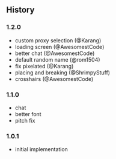## History

### 1.2.0

* custom proxy selection (@Karang)
* loading screen (@AwesomestCode)
* better chat (@AwesomestCode)
* default random name (@rom1504)
* fix pixelated (@Karang)
* placing and breaking (@ShrimpyStuff)
* crosshairs (@AwesomestCode)

### 1.1.0

* chat
* better font
* pitch fix

### 1.0.1

* initial implementation
